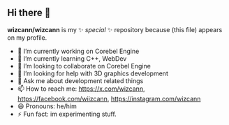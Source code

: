 ## Hi there 👋


**wizcann/wizcann** is my ✨ _special_ ✨ repository because (this file) appears on my profile.

- 🔭 I’m currently working on Corebel Engine
- 🌱 I’m currently learning C++, WebDev
- 👯 I’m looking to collaborate on Corebel Engine
- 🤔 I’m looking for help with 3D graphics development
- 💬 Ask me about development related things
- 📫 How to reach me: https://x.com/wizcann, https://facebook.com/wiizcann, https://instagram.com/wizcann
- 😄 Pronouns: he/him
- ⚡ Fun fact: im experimenting stuff.
